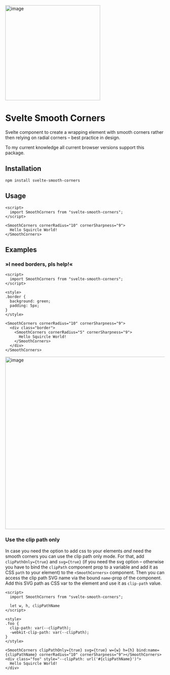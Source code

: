 <img width="300" alt="image" src="https://user-images.githubusercontent.com/35671734/153657813-20409815-9d24-468e-a16c-fa990e6eecbd.png">


# Svelte Smooth Corners
Svelte component to create a wrapping element with smooth corners rather then relying on radial corners – best practice in design.

To my current knowledge all current browser versions support this package.

## Installation
```
npm install svelte-smooth-corners
```

## Usage 
```svelte
<script>
  import SmoothCorners from "svelte-smooth-corners";
</script>

<SmoothCorners cornerRadius="10" cornerSharpness="9">
  Hello Squircle World!
</SmoothCorners>
```


## Examples
### »I need borders, pls help!«
```svelte
<script>
  import SmoothCorners from "svelte-smooth-corners";
</script>

<style>
.border {
  background: green;
  padding: 5px;
}
</style>

<SmoothCorners cornerRadius="10" cornerSharpness="9">
  <div class="border">
    <SmoothCorners cornerRadius="5" cornerSharpness="9">
      Hello Squircle World!
    </SmoothCorners>
  </div>
</SmoothCorners>
```

<img width="544" alt="image" src="https://user-images.githubusercontent.com/35671734/153605412-e276d899-fcf5-41de-92ef-742b7f1ec867.png">


### Use the clip path only
In case you need the option to add css to your elements _and_ need the smooth corners you can use the clip path only mode.
For that, add `clipPathOnly={true}` and `svg={true}` (if you need the svg option – otherwise you have to bind the `clipPath` component prop to a variable and add it as CSS `path` to your element) to the `<SmoothCorners>` component. Then you can access the clip path SVG name via the bound `name`-prop of the component. Add this SVG path as CSS var to the element and use it as `clip-path` value.
```svelte
<script>
  import SmoothCorners from "svelte-smooth-corners";
  
  let w, h, clipPathName
</script>

<style>
.foo {
  clip-path: var(--clipPath);
  -webkit-clip-path: var(--clipPath);
}
</style>

<SmoothCorners clipPathOnly={true} svg={true} w={w} h={h} bind:name={clipPathName} cornerRadius="10" cornerSharpness="9"></SmoothCorners>
<div class="foo" style="--clipPath: url('#{clipPathName}')">
  Hello Squircle World!
</div>
```
